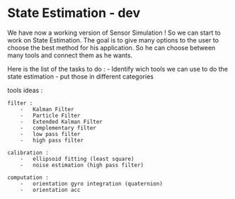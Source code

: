 State Estimation - dev
==============================

We have now a working version of Sensor Simulation !
So we can start to work on State Estimation.
The goal is to give many options to the user to choose the best method for his application.
So he can choose between many tools and connect them as he wants.

Here is the list of the tasks to do :
    -   Identify wich tools we can use to do the state estimation
    -   put those in different categories

tools ideas :
    
    filter :
        -   Kalman Filter
        -   Particle Filter
        -   Extended Kalman Filter
        -   complementary filter
        -   low pass filter
        -   high pass filter
    
    calibration :
        -   ellipsoid fitting (least square)
        -   noise estimation (high pass filter)
    
    computation :
        -   orientation gyro integration (quaternion)
        -   orientation acc

    